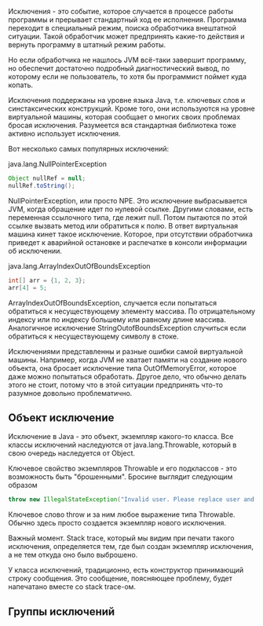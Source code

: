 Исключения - это событие, которое случается в процессе работы программы и прерывает стандартный ход ее исполнения. Программа переходит в специальный режим, поиска обработчика внештатной ситуации. Такой обработчик может предпринять какие-то действия и вернуть программу в штатный режим работы.

Но если обработчика не нашлось JVM всё-таки завершит программу, но обеспечит достаточно подробный диагностический вывод, по которому если не пользователь, то хотя бы программист поймет куда копать.

Исключения поддержаны на уровне языка Java, т.е. ключевых слов и синстаксических конструкций. Кроме того, они используются на уровне виртуальной машины, которая сообщает о многих своих проблемах бросая исключения. Разумеется вся стандартная библиотека тоже активно использует исключения.

Вот несколько самых популярных исключений:

java.lang.NullPointerException
```java
Object nullRef = null;
nullRef.toString();
```
NullPointerException, или просто NPE. Это исключение выбрасывается JVM, когда обращение идет по нулевой ссылке. Другими словами, есть переменная ссылочного типа, где лежит null. Потом пытаются по этой ссылке вызвать метод или обратиться к полю. В ответ виртуальная машина кинет такое исключение. Которое, при отсутствии обработчика приведет к аварийной остановке и распечатке в консоли информации об исключении.

java.lang.ArrayIndexOutOfBoundsException 
```java
int[] arr = {1, 2, 3};
arr[4] = 5;
```
ArrayIndexOutOfBoundsException, случается если попытаться обратиться к несуществующему элементу массива. По отрицательному индексу или по индексу большему или равному длине массива. Аналогичное исключение StringOutofBoundsException случиться если обратиться к несуществующему символу в стоке. 

Исключениями представленны и разные ошибки самой виртуальной машины. Например, когда JVM не хватает памяти на создание нового объекта, она бросает исключение типа OutOfMemoryError, которое даже можно попытаться обработать. Другое дело, что обычно делать этого не стоит, потому что в этой ситуации предпринять что-то разумное довольно проблематично.

## Объект исключение
Исключение в Java - это объект, экземпляр какого-то класса. Все классы исключений наследуются от java.lang.Throwable, который в свою очередь наследуется от Object.

Ключевое свойство экземпляров Throwable и его подклассов - это возможность быть "брошенными". Бросине выглядит следующим образом
```java
throw new IllegalStateException("Invalid user. Please replace user and continue.");
``` 
Ключевое слово throw и за ним любое выражение типа Throwable. Обычно здесь просто создается экземпляр нового исключения. 

Важный момент. Stack trace, который мы видим при печати такого исключения, определяется тем, где был создан экземпляр исключения, а не тем откуда оно было выброшено. 

У класса исключений, традиционно, есть конструктор принимающий строку сообщения. Это сообщение, поясняющее проблему, будет напечатано вместе со stack trace-ом.  

## Группы исключений
